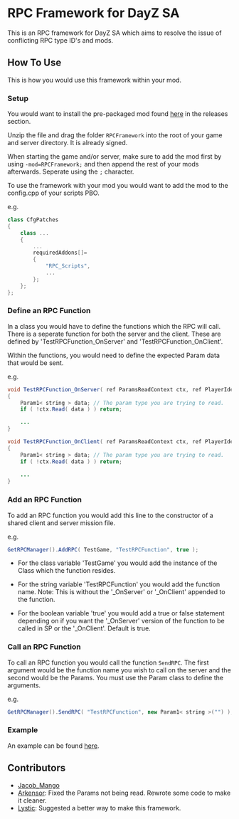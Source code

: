 # RPC Framework for DayZ SA
This is an RPC framework for DayZ SA which aims to resolve the issue of conflicting RPC type ID's and mods.

## How To Use

This is how you would use this framework within your mod. 

### Setup

You would want to install the pre-packaged mod found [here](https://github.com/Jacob-Mango/DayZ-RPCFramework/releases) in the releases section.

Unzip the file and drag the folder `RPCFramework` into the root of your game and server directory. It is already signed.

When starting the game and/or server, make sure to add the mod first by using `-mod=RPCFramework;` and then append the rest of your mods afterwards. Seperate using the `;` character.

To use the framework with your mod you would want to add the mod to the config.cpp of your scripts PBO.

e.g.

```cpp
class CfgPatches
{
    class ...
    {
        ...
        requiredAddons[]=
        {
			"RPC_Scripts",
			...
        };
    };
};
```

### Define an RPC Function
In a class you would have to define the functions which the RPC will call. There is a seperate function for both the server and the client.
These are defined by 'TestRPCFunction_OnServer' and 'TestRPCFunction_OnClient'.

Within the functions, you would need to define the expected Param data that would be sent.

e.g.

```java
void TestRPCFunction_OnServer( ref ParamsReadContext ctx, ref PlayerIdentity sender, ref Object target )
{
	Param1< string > data; // The param type you are trying to read.
	if ( !ctx.Read( data ) ) return;

    ...
}

void TestRPCFunction_OnClient( ref ParamsReadContext ctx, ref PlayerIdentity sender, ref Object target )
{
	Param1< string > data; // The param type you are trying to read.
	if ( !ctx.Read( data ) ) return;
	
    ...
}
```

### Add an RPC Function
To add an RPC function you would add this line to the constructor of a shared client and server mission file.

e.g.

```java
GetRPCManager().AddRPC( TestGame, "TestRPCFunction", true );
```

* For the class variable 'TestGame' you would add the instance of the Class which the function resides.

* For the string variable 'TestRPCFunction' you would add the function name. Note: This is without the '_OnServer' or '_OnClient' appended to the function.

* For the boolean variable 'true' you would add a true or false statement depending on if you want the '_OnServer' version of the function to be called in SP or the '_OnClient'. Default is true.


### Call an RPC Function
To call an RPC function you would call the function `SendRPC`. The first argument would be the function name you wish to call on the server and the second would be the Params. You must use the Param class to define the arguments.

e.g.

```java
GetRPCManager().SendRPC( "TestRPCFunction", new Param1< string >("") );
```

### Example
An example can be found [here](https://github.com/Jacob-Mango/DayZ-RPCFramework/blob/master/Examples/RPCFramework_Test/Addons/test/5_Mission/TestGame.c).

## Contributors

* [Jacob_Mango](https://github.com/Jacob-Mango)
* [Arkensor](https://github.com/Arkensor): Fixed the Params not being read. Rewrote some code to make it cleaner.
* [Lystic](https://gitlab.desolationredux.com/kegan): Suggested a better way to make this framework.
